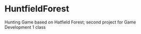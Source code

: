 # HuntfieldForest
Hunting Game based on Hatfield Forest; second project for Game Development 1 class
